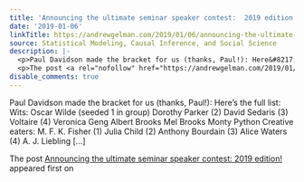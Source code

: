 ```yaml
---
title: 'Announcing the ultimate seminar speaker contest:  2019 edition!'
date: '2019-01-06'
linkTitle: https://andrewgelman.com/2019/01/06/announcing-the-ultimate-seminar-speaker-contest-2019-edition/
source: Statistical Modeling, Causal Inference, and Social Science
description: |-
  <p>Paul Davidson made the bracket for us (thanks, Paul!): Here&#8217;s the full list: Wits: Oscar Wilde (seeded 1 in group) Dorothy Parker (2) David Sedaris (3) Voltaire (4) Veronica Geng Albert Brooks Mel Brooks Monty Python Creative eaters: M. F. K. Fisher (1) Julia Child (2) Anthony Bourdain (3) Alice Waters (4) A. J. Liebling [&#8230;]</p>
  <p>The post <a rel="nofollow" href="https://andrewgelman.com/2019/01/06/announcing-the-ultimate-seminar-speaker-contest-2019-edition/">Announcing the ultimate seminar speaker contest: 2019 edition!</a> appeared first on <a rel="nofollow" ...
disable_comments: true
---
```

<p>Paul Davidson made the bracket for us (thanks, Paul!): Here&#8217;s the full list: Wits: Oscar Wilde (seeded 1 in group) Dorothy Parker (2) David Sedaris (3) Voltaire (4) Veronica Geng Albert Brooks Mel Brooks Monty Python Creative eaters: M. F. K. Fisher (1) Julia Child (2) Anthony Bourdain (3) Alice Waters (4) A. J. Liebling [&#8230;]</p>
<p>The post <a rel="nofollow" href="https://andrewgelman.com/2019/01/06/announcing-the-ultimate-seminar-speaker-contest-2019-edition/">Announcing the ultimate seminar speaker contest: 2019 edition!</a> appeared first on <a rel="nofollow" ...